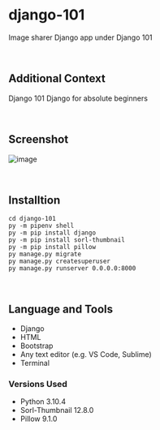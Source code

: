 # django-101

Image sharer Django app under Django 101

<br>

## Additional Context

Django 101 Django for absolute beginners

<br>

## Screenshot

![image](https://user-images.githubusercontent.com/84888155/167281473-197ae488-0d5b-4bc5-986a-ad1c617e32ce.PNG)

<br>

## Installtion

```
cd django-101
py -m pipenv shell
py -m pip install django
py -m pip install sorl-thumbnail
py -m pip install pillow
py manage.py migrate
py manage.py createsuperuser
py manage.py runserver 0.0.0.0:8000
```

<br>

## Language and Tools

- Django
- HTML
- Bootstrap
- Any text editor (e.g. VS Code, Sublime)
- Terminal

### Versions Used
- Python 3.10.4
- Sorl-Thumbnail 12.8.0
- Pillow 9.1.0
